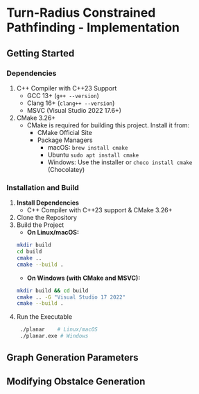 # Turn-Radius Constrained Pathfinding - Implementation


## Getting Started
### Dependencies
1. C++ Compiler with C++23 Support
	* GCC 13+ (`g++ --version`)
	* Clang 16+ (`clang++ --version`)
	* MSVC (Visual Studio 2022 17.6+)
2. CMake 3.26+
   * CMake is required for building this project. Install it from:
      * CMake Official Site
	  * Package Managers
	      * macOS: `brew install cmake`
		  * Ubuntu `sudo apt install cmake`
		  * Windows: Use the installer or `choco install cmake` (Chocolatey)

### Installation and Build
1. **Install Dependencies**
   * C++ Compiler with C++23 support & CMake 3.26+
2. Clone the Repository
3. Build the Project
	* **On Linux/macOS:**
	```sh
	mkdir build
	cd build
	cmake ..
	cmake --build .
	```
	* **On Windows (with CMake and MSVC):**
	```sh
	mkdir build && cd build
	cmake .. -G "Visual Studio 17 2022"
	cmake --build .
	```
4. Run the Executable
   ```sh
	./planar 	# Linux/macOS
	./planar.exe # Windows
	``` 

## Graph Generation Parameters

## Modifying Obstalce Generation


